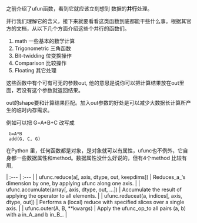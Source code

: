 之前介绍了ufun函数，看到它就应该立刻想到 数据的**并行**处理。

并行我们理解它的含义，接下来就要看看这类函数到底都能干些什么事。根据其官方的文档，从以下几个方面介绍这些个并行的函数们。

1. math 一些基本的数学计算
2. Trigonometric 三角函数
3. Bit-twidding 位变换操作
4. Comparison 比较操作
5. Floating 其它处理

这些函数中有个可有可无的参数out, 他的意思是说你可以把计算结果放在out里面，若没有这个参数就返回结果。

out的shape要和计算结果匹配。加入out参数的好处是可以减少大数据长计算所产生的临时内存需求。

例如可以把 G=A\*B+C 改写成

```
 G=A*B
 add(G, C, G)
```

在Python 里，任何函数都是对象，是对象就可以有属性，ufunc也不例外，它自身都一些数据属性和method。数据属性没什么好说的，但有4个method 比较有用,


| :--- | :--- |
| ufunc.reduce\(a\[, axis, dtype, out, keepdims\]\) | Reduces_a_‘s dimension by one, by applying ufunc along one axis. |
| ufunc.accumulate\(array\[, axis, dtype, out, ...\]\) | Accumulate the result of applying the operator to all elements. |
| ufunc.reduceat\(a, indices\[, axis, dtype, out\]\) | Performs a \(local\) reduce with specified slices over a single axis. |
| ufunc.outer\(A, B, \*\*kwargs\) | Apply the ufunc_op\_to all pairs \(a, b\) with a in\_A\_and b in\_B_. |



